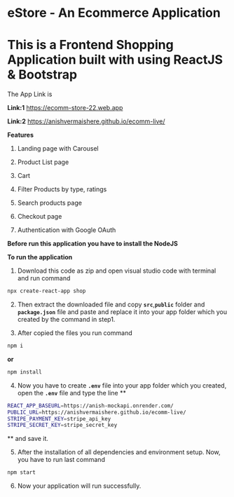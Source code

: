 # eStore - An Ecommerce Application
# This is a Frontend Shopping Application built with using ReactJS & Bootstrap

The App Link is 

**Link:1** https://ecomm-store-22.web.app 

**Link:2** https://anishvermaishere.github.io/ecomm-live/




**Features**

1. Landing  page with Carousel

2. Product List page

3. Cart 

4. Filter Products by type, ratings

5. Search products page

6. Checkout page

7. Authentication with Google OAuth



**Before run this application you have to install the NodeJS**

**To run the application**

1. Download this code as zip and open visual studio code with terminal and run command 

```bash
npx create-react-app shop

```

2. Then extract the downloaded file and copy **`src`**,**`public`** folder and **`package.json`** file and paste and replace it into your app folder which you created by the command in step1.

3. After copied the files you run command 

```bash
npm i

``` 
**or**

```bash 
npm install

```

4. Now you have to create **`.env`** file into your app folder which you created, open the **`.env`** file and type the line **

```bash
REACT_APP_BASEURL=https://anish-mockapi.onrender.com/
PUBLIC_URL=https://anishvermaishere.github.io/ecomm-live/
STRIPE_PAYMENT_KEY=stripe_api_key
STRIPE_SECRET_KEY=stripe_secret_key

```
** and save it.

5. After the installation of all dependencies and environment setup. Now, you have to run last command 

```bash
npm start
```

6. Now your application will run successfully.
